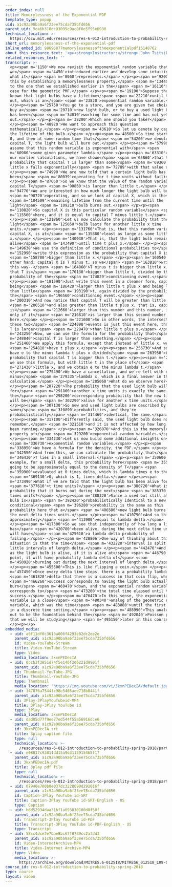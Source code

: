 ```yaml
---
order_index: null
title: Memorylessness of the Exponential PDF
template_type: popup
uid: a1c92a90ba9a6f23ee75cda735bfd656
parent_uid: 9ca6b310dc93095c9ac0f0e5f95e6930
technical_location: >-
  https://ocw.mit.edu/resources/res-6-012-introduction-to-probability-spring-2018/part-i-the-fundamentals/memorylessness-of-the-exponential-pdf
short_url: memorylessness-of-the-exponential-pdf
inline_embed_id: 98696877memorylessnessoftheexponentialpdf15148762
about_this_resource_text: '<p><strong>Instructor:</strong> John Tsitsiklis</p>'
related_resources_text: ''
transcript: >-
  <p><span m='1150'>We now revisit the exponential random variable that
  we</span> <span m='4450'>introduced earlier and develop some intuition about
  what it</span> <span m='8060'>represents.</span> </p><p><span m='9200'>We do
  this by establishing a memorylessness property,</span> <span m='13440'>similar
  to the one that we established earlier in the</span> <span m='16110'>discrete
  case for the geometric PMF.</span> </p><p><span m='19190'>Suppose that it is
  known that light bulbs have a lifetime</span> <span m='22210'>until they burn
  out, which is an</span> <span m='23820'>exponential random variable.</span>
  </p><p><span m='25750'>You go to a store, and you are given two choices, to
  buy a</span> <span m='29710'>new light bulb, or to buy a used light bulb that
  has been</span> <span m='34010'>working for some time and has not yet burned
  out.</span> </p><p><span m='38200'>Which one should you take?</span>
  </p><p><span m='40920'>We want to approach this question
  mathematically.</span> </p><p><span m='43610'>So let us denote by capital T
  the lifetime of the bulb.</span> </p><p><span m='48500'>So time starts at time
  0, and then at some random time that</span> <span m='54205'>we denote by
  capital T, the light bulb will burn out.</span> </p><p><span m='57990'>And we
  assume that this random variable is exponential with</span> <span
  m='60980'>some given parameter lambda.</span> </p><p><span m='63310'>In one of
  our earlier calculations, we have shown</span> <span m='65860'>that the
  probability that capital T is larger than some</span> <span m='69360'>value
  little x falls exponentially</span> <span m='72789'>with that value x.</span>
  </p><p><span m='74990'>We are now told that a certain light bulb has already
  been</span> <span m='80039'>operating for t time units without failing.</span>
  </p><p><span m='87050'>So we know that the value of the random variable
  capital T</span> <span m='90860'>is larger than little t.</span> </p><p><span
  m='94770'>We are interested in how much longer the light bulb will be</span>
  <span m='98720'>operating, and so we look at capital X, which is the</span>
  <span m='104509'>remaining lifetime from the current time until the
  light</span> <span m='109210'>bulb burns out.</span> </p><p><span
  m='110820'>So capital X is this particular random variable</span> <span
  m='115560'>here, and it is equal to capital T minus little t.</span>
  </p><p><span m='121860'>Let us now calculate the probability that the
  light</span> <span m='125650'>bulb lasts for another little x time
  units.</span> </p><p><span m='131760'>That is, that this random variable,
  capital X, is at</span> <span m='135880'>least as large as some little
  x.</span> </p><p><span m='140030'>That is, that the light bulb remains
  alive</span> <span m='143490'>until time t plus x.</span> </p><p><span
  m='149630'>We use the definition of conditional probabilities to</span> <span
  m='152990'>write this expression as the probability that capital X is</span>
  <span m='158700'>bigger than little x.</span> </p><p><span m='160540'>On the
  other hand, capital X is T minus t, so we</span> <span m='163810'>write it
  this way--</span> <span m='164860'>T minus t is bigger than little x, and also
  that T is</span> <span m='170130'>bigger than little t, divided by the
  probability of the</span> <span m='174829'>conditioning event.</span>
  </p><p><span m='181590'>Just write this event in a cleaner form, capital T
  being</span> <span m='186420'>larger than little t plus x and being larger
  than little</span> <span m='193190'>t, again divided by the probability of
  the</span> <span m='196560'>conditioning event.</span> </p><p><span
  m='200310'>And now notice that capital T will be greater than little t</span>
  <span m='206510'>and also greater than little t plus x, that is, capital T
  is</span> <span m='212660'>larger than this number and this number, if and
  only if it</span> <span m='216810'>is larger than this second number
  here.</span> </p><p><span m='221600'>So in other words, the intersection of
  these two</span> <span m='224090'>events is just this event here, that capital
  T is larger</span> <span m='228470'>than little t plus x.</span> </p><p><span
  m='243250'>Now, we can use the formula for the probability that</span> <span
  m='248840'>capital T is larger than something.</span> </p><p><span
  m='251460'>We apply this formula, except that instead of little x, we</span>
  <span m='254810'>have t plus x.</span> </p><p><span m='256730'>And so here we
  have e to the minus lambda t plus x divided</span> <span m='263950'>by the
  probability that capital T is bigger than t.</span> </p><p><span m='267720'>So
  we use this formula, but with little t in the place of</span> <span
  m='271430'>little x, and we obtain e to the minus lambda t.</span>
  </p><p><span m='275490'>We have a cancellation, and we're left with e to the
  minus</span> <span m='279335'>lambda x, which is a final answer in this
  calculation.</span> </p><p><span m='285060'>What do we observe here?</span>
  </p><p><span m='287220'>The probability that the used light bulb will live
  for</span> <span m='291800'>another x time units is exactly the same as
  the</span> <span m='298200'>corresponding probability that the new light bulb
  will be</span> <span m='302290'>alive for another x time units.</span>
  </p><p><span m='307130'>So new and used light bulbs are described by the
  same</span> <span m='310890'>probabilities, and they're
  probabilistically</span> <span m='314460'>identical, the same.</span>
  </p><p><span m='317100'>Differently said, the used light bulb does not
  remember,</span> <span m='321510'>and it is not affected by how long it has
  been running.</span> </p><p><span m='326070'>And this is the memorylessness
  property of</span> <span m='329200'>exponential random variables.</span>
  </p><p><span m='334230'>Let us now build some additional insights on</span>
  <span m='336730'>exponential random variables.</span> </p><p><span
  m='338950'>We have a formula for the density, the PDF.</span> </p><p><span
  m='342550'>And from this, we can calculate the probability that</span> <span
  m='346430'>T lies in a small interval.</span> </p><p><span m='350600'>For
  example, for a small delta, this probability here</span> <span m='355170'>is
  going to be approximately equal to the density of T</span> <span
  m='359900'>evaluated at 0 times delta, which is lambda times e to the</span>
  <span m='369130'>0, which is 1, times delta.</span> </p><p><span
  m='373490'>What if we are told that the light bulb has been alive for</span>
  <span m='377610'>t time units?</span> </p><p><span m='380720'>What is the
  probability that it burns out during the next</span> <span m='385370'>delta
  times units?</span> </p><p><span m='388320'>Since a used but still alive light
  bulb is</span> <span m='392420'>probabilistically identical to a new one, this
  conditional</span> <span m='396280'>probability is the same as this
  probability here that a</span> <span m='406580'>new light bulb burns out in
  the next delta times units.</span> </p><p><span m='410750'>And so this is also
  approximately</span> <span m='413900'>equal to lambda delta.</span>
  </p><p><span m='417300'>So we see that independently of how long a light bulb
  has</span> <span m='420780'>been alive, during the next delta time units it
  will have</span> <span m='425610'>a lambda delta probability of
  failing.</span> </p><p><span m='428806'>One way of thinking about this
  situation is that the time</span> <span m='432220'>interval is split into
  little intervals of length delta.</span> </p><p><span m='442470'>And as long
  as the light bulb is alive, if it is alive at</span> <span m='446790'>this
  point, it will have probability lambda delta of</span> <span
  m='450920'>burning out during the next interval of length delta.</span>
  </p><p><span m='455500'>This is like flipping a coin.</span> </p><p><span
  m='457450'>Once every delta time steps, there is a probability lambda</span>
  <span m='461820'>delta that there is a success in that coin flip, where</span>
  <span m='466260'>success corresponds to having the light bulb actually
  burn</span> <span m='469470'>down, and the exponential random variable
  corresponds to</span> <span m='473200'>the total time elapsed until the first
  success.</span> </p><p><span m='476470'>In this sense, the exponential random
  variable is a close</span> <span m='480340'>analog of the geometric random
  variable, which was the time</span> <span m='483880'>until the first success
  in a discrete time setting.</span> </p><p><span m='488990'>This analogy turns
  out to be the foundation behind the</span> <span m='492040'>Poisson process
  that we will be studying</span> <span m='495150'>later in this course.</span>
  </p><p></p>
embedded_media:
  - uid: a6f11df0c3616a006f4293e82dc2ee2e
    parent_uid: a1c92a90ba9a6f23ee75cda735bfd656
    id: Video-YouTube-Stream
    title: Video-YouTube-Stream
    type: Video
    media_location: 3kxnPEDecIA
  - uid: 0ccb3f3851d74f5e146f2d6221d9901f
    parent_uid: a1c92a90ba9a6f23ee75cda735bfd656
    id: Thumbnail-YouTube-JPG
    title: Thumbnail-YouTube-JPG
    type: Thumbnail
    media_location: 'https://img.youtube.com/vi/3kxnPEDecIA/default.jpg'
  - uid: 147876a7544fc98e5465aee718b0441f
    parent_uid: a1c92a90ba9a6f23ee75cda735bfd656
    id: 3Play-3PlayYouTubeid-MP4
    title: 3Play-3Play YouTube id
    type: 3Play
    media_location: 3kxnPEDecIA
  - uid: dad05d77f9ee77ed544f55a56916dce6
    parent_uid: a1c92a90ba9a6f23ee75cda735bfd656
    id: 3kxnPEDecIA.srt
    title: 3play caption file
    type: null
    technical_location: >-
      /resources/res-6-012-introduction-to-probability-spring-2018/part-i-the-fundamentals/memorylessness-of-the-exponential-pdf/3kxnPEDecIA.srt
  - uid: e08817c93811dd15a9d3115915465f17
    parent_uid: a1c92a90ba9a6f23ee75cda735bfd656
    id: 3kxnPEDecIA.pdf
    title: 3play pdf file
    type: null
    technical_location: >-
      /resources/res-6-012-introduction-to-probability-spring-2018/part-i-the-fundamentals/memorylessness-of-the-exponential-pdf/3kxnPEDecIA.pdf
  - uid: 07940e700b0e037dc3228699d291016f
    parent_uid: a1c92a90ba9a6f23ee75cda735bfd656
    id: Caption-3Play YouTube id-SRT
    title: Caption-3Play YouTube id-SRT-English - US
    type: Caption
  - uid: b6d52934daa31bf1a093830100d8f50f
    parent_uid: a1c92a90ba9a6f23ee75cda735bfd656
    id: Transcript-3Play YouTube id-PDF
    title: Transcript-3Play YouTube id-PDF-English - US
    type: Transcript
  - uid: 58cc4dce2e7bae8bc67f8739cc2a3dd3
    parent_uid: a1c92a90ba9a6f23ee75cda735bfd656
    id: Video-InternetArchive-MP4
    title: Video-Internet Archive-MP4
    type: Video
    media_location: >-
      https://archive.org/download/MITRES.6-012S18/MITRES6_012S18_L09-04_300k.mp4
course_id: res-6-012-introduction-to-probability-spring-2018
type: course
layout: video
---
```

